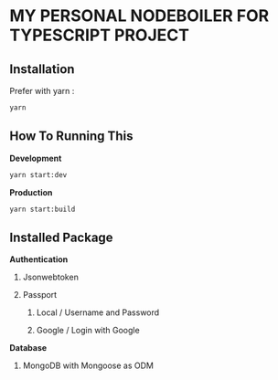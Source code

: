 # MY PERSONAL NODEBOILER FOR TYPESCRIPT PROJECT

## **Installation**

Prefer with yarn :

```bash
yarn
```

## How To Running This

**Development**

```bash
yarn start:dev
```

**Production**

```bash
yarn start:build
```

## Installed Package

**Authentication**

1. Jsonwebtoken

2. Passport
   
   1. Local / Username and Password
   
   2. Google / Login with Google

**Database**

1. MongoDB with Mongoose as ODM
